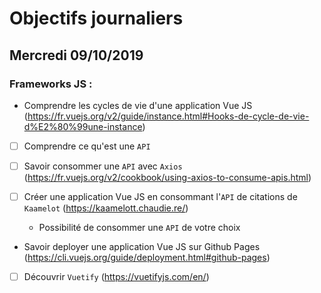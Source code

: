 # Objectifs journaliers

## Mercredi 09/10/2019


### Frameworks JS : 

  * Comprendre les cycles de vie d'une application Vue JS
    (https://fr.vuejs.org/v2/guide/instance.html#Hooks-de-cycle-de-vie-d%E2%80%99une-instance)

  * [ ] Comprendre ce qu'est une `API`

  * [ ] Savoir consommer une `API` avec `Axios`
    (https://fr.vuejs.org/v2/cookbook/using-axios-to-consume-apis.html)

  * [ ] Créer une application Vue JS en consommant l'`API` de citations de `Kaamelot` (https://kaamelott.chaudie.re/)
    * Possibilité de consommer une `API` de votre choix

  * Savoir deployer une application Vue JS sur Github Pages
    (https://cli.vuejs.org/guide/deployment.html#github-pages)

  * [ ] Découvrir `Vuetify` (https://vuetifyjs.com/en/)

